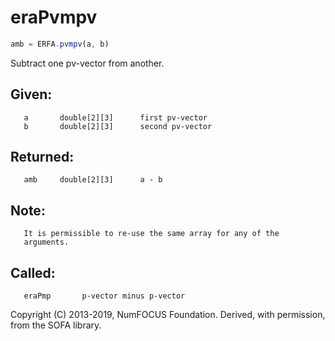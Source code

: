 # eraPvmpv

```js
amb = ERFA.pvmpv(a, b)
```

Subtract one pv-vector from another.

## Given:
```
   a       double[2][3]      first pv-vector
   b       double[2][3]      second pv-vector
```

## Returned:
```
   amb     double[2][3]      a - b
```

## Note:
```
   It is permissible to re-use the same array for any of the
   arguments.
```

## Called:
```
   eraPmp       p-vector minus p-vector
```

Copyright (C) 2013-2019, NumFOCUS Foundation.
Derived, with permission, from the SOFA library.
